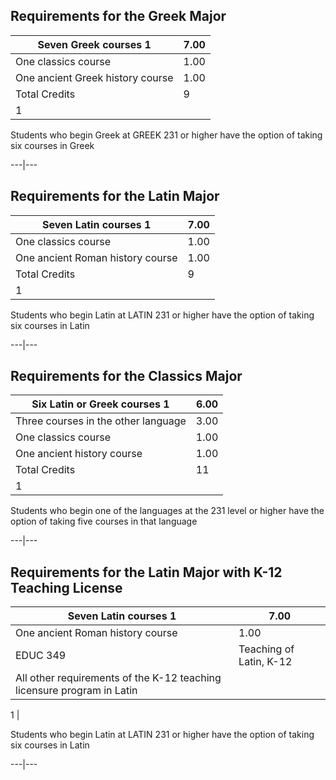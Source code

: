 ##  Requirements for the Greek Major

Seven Greek courses  1  |  7.00  
---|---  
One classics course  |  1.00  
One ancient Greek history course  |  1.00  
Total Credits  |  9  
1  |

Students who begin Greek at GREEK 231 or higher have the option of taking six
courses in Greek  
  
---|---  
  
##  Requirements for the Latin Major

Seven Latin courses  1  |  7.00  
---|---  
One classics course  |  1.00  
One ancient Roman history course  |  1.00  
Total Credits  |  9  
1  |

Students who begin Latin at LATIN 231 or higher have the option of taking six
courses in Latin  
  
---|---  
  
##  Requirements for the Classics Major

Six Latin or Greek courses  1  |  6.00  
---|---  
Three courses in the other language  |  3.00  
One classics course  |  1.00  
One ancient history course  |  1.00  
Total Credits  |  11  
1  |

Students who begin one of the languages at the 231 level or higher have the
option of taking five courses in that language  
  
---|---  
  
##  Requirements for the Latin Major with K-12 Teaching License

Seven Latin courses  1  |  7.00  
---|---  
One ancient Roman history course  |  1.00  
EDUC 349  |  Teaching of Latin, K-12  |  1.00  
All other requirements of the K-12 teaching licensure program in Latin  |  
  
1  |

Students who begin Latin at LATIN 231 or higher have the option of taking six
courses in Latin  
  
---|---


